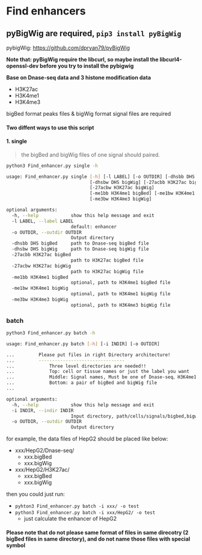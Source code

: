 Find enhancers
===
## pyBigWig are required, `pip3 install pyBigWig`
pybigWig: [<https://github.com/dpryan79/pyBigWig>](https://github.com/dpryan79/pyBigWig)

**Note that: pyBigWig require the libcurl, so maybe install the libcurl4-openssl-dev before you try to install the pybigwig**

**Base on Dnase-seq data and 3 histone modification data**
- H3K27ac
- H3K4me1
- H3K4me3

bigBed format peaks files & bigWig format signal files are required

#### Two diffent ways to use this script


#### 1. single
> the bigBed and bigWig files of one signal should paired.
```bash
python3 Find_enhancer.py single -h

usage: Find_enhancer.py single [-h] [-l LABEL] [-o OUTDIR] [-dhsbb DHS bigBed]
                               [-dhsbw DHS bigWig] [-27acbb H3K27ac bigBed]
                               [-27acbw H3K27ac bigWig]
                               [-me1bb H3K4me1 bigBed] [-me1bw H3K4me1 bigWig]
                               [-me3bw H3K4me3 bigWig]

optional arguments:
  -h, --help            show this help message and exit
  -l LABEL, --label LABEL
                        default: enhancer
  -o OUTDIR, --outdir OUTDIR
                        Output directory
  -dhsbb DHS bigBed     path to Dnase-seq bigBed file
  -dhsbw DHS bigWig     path to Dnase-seq bigWig file
  -27acbb H3K27ac bigBed
                        path to H3K27ac bigBed file
  -27acbw H3K27ac bigWig
                        path to H3K27ac bigWig file
  -me1bb H3K4me1 bigBed
                        optional, path to H3K4me1 bigBed file
  -me1bw H3K4me1 bigWig
                        optional, path to H3K4me1 bigWig file
  -me3bw H3K4me3 bigWig
                        optional, path to H3K4me3 bigWig file
```

### batch
```bash
python3 Find_enhancer.py batch -h

usage: Find_enhancer.py batch [-h] [-i INDIR] [-o OUTDIR]

...         Please put files in right Directory architecture!
...         --------------------------------
...             Three level directories are needed!!
...             Top: cell or tissue names or just the label you want
...             Middle: Signal names, Must be one of Dnase-seq、H3K4me1、H3K4me3、H3K27ac
...             Bottom: a pair of bigBed and bigWig file
...         

optional arguments:
  -h, --help            show this help message and exit
  -i INDIR, --indir INDIR
                        Input directory, path/cells/signals/bigbed,bigwig
  -o OUTDIR, --outdir OUTDIR
                        Output directory
```

for example, the data files of HepG2 should be placed like below:

- xxx/HepG2/Dnase-seq/
    - xxx.bigBed
    - xxx.bigWig
- xxx/HepG2/H3K27ac/
    - xxx.bigBed
    - xxx.bigWig

then you could just run: 
- `pyhton3 Find_enhancer.py batch -i xxx/ -o test`
- `python3 Find_enhancer.py batch -i xxx/HepG2/ -o test` 
    - just calculate the enhancer of HepG2

#### Please note that do not please same format of files in same direcotry (2 bigBed files in same directory), and do not name those files with special symbol

